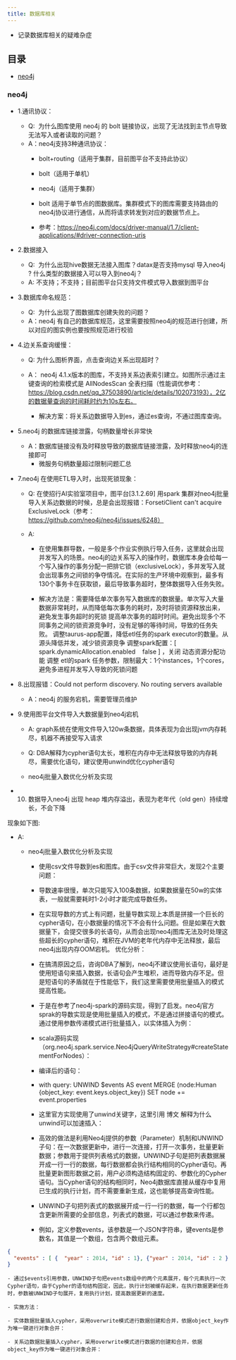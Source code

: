```yaml
---
title: 数据库相关
---
```


- 记录数据库相关的疑难杂症

## 目录

- [neo4j](neo4j)

### neo4j

- 1.通讯协议：
  - Q:  为什么图库使用 neo4j 的 bolt 链接协议，出现了无法找到主节点导致无法写入或者读取的问题？
  - A：neo4j支持3种通讯协议：
    - bolt+routing（适用于集群，目前图平台不支持此协议）
    - bolt（适用于单机）
    - neo4j（适用于集群）

    - bolt 适用于单节点的图数据库。集群模式下的图库需要支持路由的neo4j协议进行通信，从而将请求转发到对应的数据节点上。

    - 参考：<https://neo4j.com/docs/driver-manual/1.7/client-applications/#driver-connection-uris>

- 2.数据接入

  - Q:  为什么出现hive数据无法接入图库？datax是否支持mysql 导入neo4j ? 什么类型的数据接入可以导入到neo4j？
  - A: 不支持；不支持；目前图平台只支持文件模式导入数据到图平台

- 3.数据库命名规范：

  - Q:  为什么出现了图数据库创建失败的问题？
  - A：neo4j 有自己的数据库规范，这里需要按照neo4j的规范进行创建，所以对应的图实例也要按照规范进行校验

- 4.边关系查询缓慢：

  - Q: 为什么图析界面，点击查询边关系出现超时？

  - A： neo4j 4.1.x版本的图库，不支持关系边表索引建立。如图所示通过主键查询的检索模式是 AllNodesScan 全表扫描（性能调优参考：<https://blog.csdn.net/qq_37503890/article/details/102073193），2亿的数据量查询的时间耗时约为10s左右。>

    - 解决方案：将关系边数据导入到es，通过es查询，不通过图库查询。

- 5.neo4j 的数据库链接泄露，句柄数量增长非常快

  - A：数据库链接没有及时释放导致的数据库链接泄露，及时释放neo4j的连接即可
    - 微服务句柄数量超过限制问题汇总

- 7.neo4j 在使用ETL导入时，出现死锁现象：

  - Q: 在使招行AI实验室项目中，图平台[3.1.2.69] 用spark 集群对neo4j批量导入关系边数据的时候，总是会出现报错：ForsetiClient can't acquire ExclusiveLock（参考：<https://github.com/neo4j/neo4j/issues/6248）>

  - A:
    - 在使用集群导数，一般是多个作业实例执行导入任务，这里就会出现并发写入的场景。neo4j的边关系写入的操作时，数据库本身会给每一个写入操作的事务分配一把排它锁（exclusiveLock），多并发写入就会出现事务之间锁的争夺情况。在实际的生产环境中观察到，最多有130个事务卡在获取锁，最后导致事务超时，整体数据导入任务失败。

    - 解决方法是：需要降低单次事务写入数据库的数据量。单次写入大量数据非常耗时，从而降低每次事务的耗时，及时将锁资源释放出来，避免发生事务超时的死锁
提高单次事务的超时时间。避免出现多个不同事务之间的锁资源竞争时，没有足够的等待时间，导致的任务失败。
调整taurus-app配置，降低etl任务的spark executor的数量。从源头降低并发，减少锁资源竞争
调整spark配置：[ spark.dynamicAllocation.enabled    false ] ，关闭 动态资源分配功能
调整 etl的spark 任务参数，限制最大：1个instances，1个cores，避免多进程并发写入导致的死锁问题

- 8.出现报错：Could not perform discovery. No routing servers available

  - A：neo4j 的服务宕机，需要管理员维护

- 9.使用图平台文件导入大数据量到neo4j宕机

  - A: graph系统在使用文件导入120w条数据，具体表现为会出现jvm内存耗尽，机器不再接受写入请求

  - Q: DBA解释为cypher语句太长，堆积在内存中无法释放导致的内存耗尽，需要优化语句，建议使用unwind优化cypher语句

  - neo4j批量入数优化分析及实现

- 10. 数据导入neo4j 出现 heap 堆内存溢出，表现为老年代（old gen）持续增长，不会下降

现象如下图:

- A:
  - neo4j批量入数优化分析及实现

    - 使用csv文件导数到es和图库。由于csv文件非常巨大，发现2个主要问题：

    - 导数速率很慢，单次只能写入100条数据，如果数据量在50w的实体表，一般就需要耗时1-2小时才能完成导数任务。
    - 在实现导数的方式上有问题，批量导数实现上本质是拼接一个巨长的cypher语句，在小数据量的情况下不会有什么问题。但是如果在大数据量下，会提交很多的长语句，从而会出现neo4j图库无法及时处理这些超长的cypher语句，堆积在JVM的老年代内存中无法释放，最后neo4j出现内存OOM宕机。
优化分析：
    - 在搞清原因之后，咨询DBA了解到，neo4j不建议使用长语句，最好是使用短语句来插入数据，长语句会产生堆积，进而导致内存不足。但是短语句的矛盾就在于性能低下，我们这里需要使用批量插入的模式提高性能。

    - 于是在参考了neo4j-spark的源码实现，得到了启发。neo4j官方sprak的导数实现是使用批量插入的模式，不是通过拼接语句的模式。通过使用参数传递模式进行批量插入，以实体插入为例：

    - scala源码实现（org.neo4j.spark.service.Neo4jQueryWriteStrategy#createStatementForNodes）：

    - 编译后的语句：

    - with query: UNWIND $events AS event MERGE (node:Human {object_key: event.keys.object_key}) SET node += event.properties

    - 这里官方实现使用了unwind关键字，这里引用 博文 解释为什么unwind可以加速插入：

    - 高效的做法是利用Neo4j提供的参数（Parameter）机制和UNWIND子句：在一次数据更新中，进行一次连接，打开一次事务，批量更新数据；参数用于提供列表格式的数据，UNWIND子句是把列表数据展开成一行一行的数据，每行数据都会执行结构相同的Cypher语句。再批量更新图形数据之前，用户必须构造结构固定的、参数化的Cypher语句。当Cypher语句的结构相同时，Neo4j数据库直接从缓存中复用已生成的执行计划，而不需要重新生成，这也能够提高查询性能。

    - UNWIND子句把列表式的数据展开成一行一行的数据，每一个行都包含更新所需要的全部信息，列表式的数据，可以通过参数来传递。

    - 例如，定义参数events，该参数是一个JSON字符串，键events是参数名，其值是一个数组，包含两个数组元素。

```json
{
  "events" : [ {  "year" : 2014, "id" : 1}, {"year" : 2014, "id" : 2 } ]
}
```

    - 通过$events引用参数，UNWIND子句把events数组中的两个元素展开，每个元素执行一次Cypher语句，由于Cypher的语句结构固定，因此，执行计划被缓存起来，在执行数据更新任务时，参数被UNWIND子句展开，复用执行计划，提高数据更新的速度。

    - 实施方法：

    - 实体数据批量插入cypher，采用overwrite模式进行数据创建和合并，依据object_key作为唯一键进行对象合并：

    - 关系边数据批量插入cypher，采用overwrite模式进行数据的创建和合并，依据object_key作为唯一键进行对象合并：
